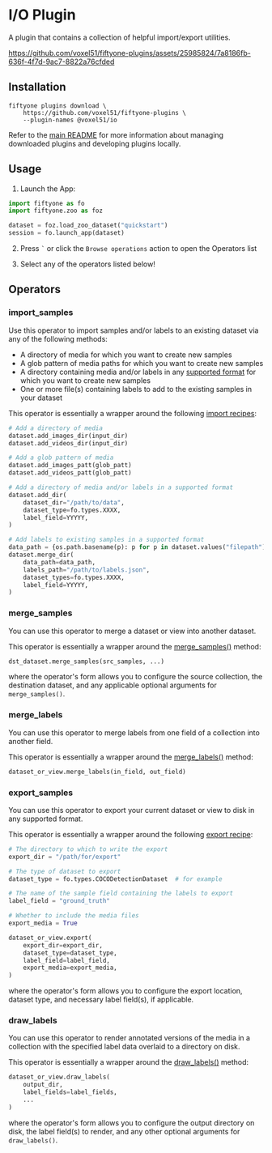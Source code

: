 # I/O Plugin

A plugin that contains a collection of helpful import/export utilities.

https://github.com/voxel51/fiftyone-plugins/assets/25985824/7a8186fb-636f-4f7d-9ac7-8822a76cfded

## Installation

```shell
fiftyone plugins download \
    https://github.com/voxel51/fiftyone-plugins \
    --plugin-names @voxel51/io
```

Refer to the [main README](https://github.com/voxel51/fiftyone-plugins) for
more information about managing downloaded plugins and developing plugins
locally.

## Usage

1.  Launch the App:

```py
import fiftyone as fo
import fiftyone.zoo as foz

dataset = foz.load_zoo_dataset("quickstart")
session = fo.launch_app(dataset)
```

2.  Press `` ` `` or click the `Browse operations` action to open the Operators
    list

3.  Select any of the operators listed below!

## Operators

### import_samples

Use this operator to import samples and/or labels to an existing dataset via
any of the following methods:

-   A directory of media for which you want to create new samples
-   A glob pattern of media paths for which you want to create new samples
-   A directory containing media and/or labels in any
    [supported format](https://docs.voxel51.com/user_guide/dataset_creation/datasets.html#supported-import-formats)
    for which you want to create new samples
-   One or more file(s) containing labels to add to the existing samples in
    your dataset

This operator is essentially a wrapper around the following
[import recipes](https://docs.voxel51.com/user_guide/dataset_creation/index.html):

```py
# Add a directory of media
dataset.add_images_dir(input_dir)
dataset.add_videos_dir(input_dir)

# Add a glob pattern of media
dataset.add_images_patt(glob_patt)
dataset.add_videos_patt(glob_patt)

# Add a directory of media and/or labels in a supported format
dataset.add_dir(
    dataset_dir="/path/to/data",
    dataset_type=fo.types.XXXX,
    label_field=YYYYY,
)

# Add labels to existing samples in a supported format
data_path = {os.path.basename(p): p for p in dataset.values("filepath")}
dataset.merge_dir(
    data_path=data_path,
    labels_path="/path/to/labels.json",
    dataset_types=fo.types.XXXX,
    label_field=YYYYY,
)
```

### merge_samples

You can use this operator to merge a dataset or view into another dataset.

This operator is essentially a wrapper around the
[merge_samples()](https://docs.voxel51.com/api/fiftyone.core.dataset.html#fiftyone.core.dataset.Dataset.merge_samples)
method:

```py
dst_dataset.merge_samples(src_samples, ...)
```

where the operator's form allows you to configure the source collection, the
destination dataset, and any applicable optional arguments for
`merge_samples()`.

### merge_labels

You can use this operator to merge labels from one field of a collection into
another field.

This operator is essentially a wrapper around the
[merge_labels()](https://docs.voxel51.com/api/fiftyone.core.collections.html#fiftyone.core.collections.SampleCollection.merge_labels)
method:

```py
dataset_or_view.merge_labels(in_field, out_field)
```

### export_samples

You can use this operator to export your current dataset or view to disk in any
supported format.

This operator is essentially a wrapper around the following
[export recipe](https://docs.voxel51.com/user_guide/export_datasets.html#basic-recipe):

```py
# The directory to which to write the export
export_dir = "/path/for/export"

# The type of dataset to export
dataset_type = fo.types.COCODetectionDataset  # for example

# The name of the sample field containing the labels to export
label_field = "ground_truth"

# Whether to include the media files
export_media = True

dataset_or_view.export(
    export_dir=export_dir,
    dataset_type=dataset_type,
    label_field=label_field,
    export_media=export_media,
)
```

where the operator's form allows you to configure the export location, dataset
type, and necessary label field(s), if applicable.

### draw_labels

You can use this operator to render annotated versions of the media in a
collection with the specified label data overlaid to a directory on disk.

This operator is essentially a wrapper around the
[draw_labels()](https://docs.voxel51.com/api/fiftyone.core.collections.html#fiftyone.core.collections.SampleCollection.draw_labels)
method:

```py
dataset_or_view.draw_labels(
    output_dir,
    label_fields=label_fields,
    ...
)
```

where the operator's form allows you to configure the output directory on disk,
the label field(s) to render, and any other optional arguments for
`draw_labels()`.

